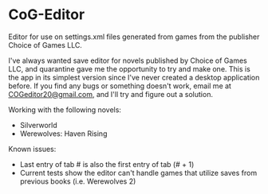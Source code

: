 # CoG-Editor
Editor for use on settings.xml files generated from games from the publisher Choice of Games LLC.

I've always wanted save editor for novels published by Choice of Games LLC, and quarantine gave me the opportunity to try and make one. This is the app in its simplest version since I've never created a desktop application before.
If you find any bugs or something doesn't work, email me at COGeditor20@gmail.com, and I'll try and figure out a solution.

Working with the following novels:
  - Silverworld
  - Werewolves: Haven Rising
  
Known issues:
  - Last entry of tab # is also the first entry of tab (# + 1)
  - Current tests show the editor can't handle games that utilize saves from previous books (i.e. Werewolves 2)
